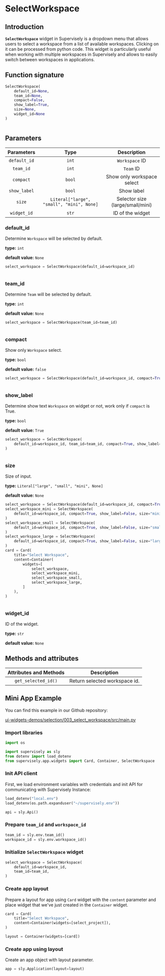 # SelectWorkspace

## Introduction

**`SelectWorkspace`** widget in Supervisely is a dropdown menu that allows users to select a workspace from a list of available workspaces. Clicking on it can be processed from python code. This widget is particularly useful when working with multiple workspaces in Supervisely and allows to easily switch between workspaces in applications.

## Function signature

```python
SelectWorkspace(
    default_id=None,
    team_id=None,
    compact=False,
    show_label=True,
    size=None,
    widget_id=None
)
```

<figure><img src="https://user-images.githubusercontent.com/79905215/222355186-ce11c293-4cfd-4a16-96b0-029589002e3f.png" alt=""><figcaption></figcaption></figure>

## Parameters

|  Parameters  |                    Type                   |            Description           |
| :----------: | :---------------------------------------: | :------------------------------: |
| `default_id` |                   `int`                   |          `Workspace` ID          |
|   `team_id`  |                   `int`                   |             `Team` ID            |
|   `compact`  |                   `bool`                  |    Show only workspace select    |
| `show_label` |                   `bool`                  |            Show label            |
|    `size`    | `Literal["large", "small", "mini", None]` | Selector size (large/small/mini) |
|  `widget_id` |                   `str`                   |         ID of the widget         |

### default\_id

Determine `Workspace` will be selected by default.

**type:** `int`

**default value:** `None`

```python
select_workspace = SelectWorkspace(default_id=workspace_id)
```

<figure><img src="https://user-images.githubusercontent.com/79905215/222355688-b92e4bcc-a24f-4dd9-821f-c4067759868e.png" alt=""><figcaption></figcaption></figure>

### team\_id

Determine `Team` will be selected by default.

**type:** `int`

**default value:** `None`

```python
select_workspace = SelectWorkspace(team_id=team_id)
```

<figure><img src="https://user-images.githubusercontent.com/79905215/222355932-1fac2c04-3c0f-47a9-86f8-4ea5e3daf40c.png" alt=""><figcaption></figcaption></figure>

### compact

Show only `Workspace` select.

**type:** `bool`

**default value:** `false`

```python
select_workspace = SelectWorkspace(default_id=workspace_id, compact=True)
```

<figure><img src="https://user-images.githubusercontent.com/79905215/222358488-dbec5846-ddc0-4ad0-a33f-7aad84048f60.png" alt=""><figcaption></figcaption></figure>

### show\_label

Determine show text `Workspace` on widget or not, work only if `compact` is True.

**type:** `bool`

**default value:** `True`

```python
select_workspace = SelectWorkspace(
    default_id=workspace_id, team_id=team_id, compact=True, show_label=False
)
```

<figure><img src="https://user-images.githubusercontent.com/120389559/221558086-abb3aaa3-8f2c-46f5-8ec4-3f66125aed9e.png" alt=""><figcaption></figcaption></figure>

### size

Size of input.

**type:** `Literal["large", "small", "mini", None]`

**default value:** `None`

```python
select_workspace = SelectWorkspace(default_id=workspace_id, compact=True, show_label=False)
select_workspace_mini = SelectWorkspace(
    default_id=workspace_id, compact=True, show_label=False, size="mini"
)
select_workspace_small = SelectWorkspace(
    default_id=workspace_id, compact=True, show_label=False, size="small"
)
select_workspace_large = SelectWorkspace(
    default_id=workspace_id, compact=True, show_label=False, size="large"
)
card = Card(
    title="Select Workspace",
    content=Container(
        widgets=[
            select_workspace,
            select_workspace_mini,
            select_workspace_small,
            select_workspace_large,
        ]
    ),
)
```

<figure><img src="https://user-images.githubusercontent.com/120389559/221558737-7a9ecd44-dae9-4d39-ad6f-319ff1ae3ab7.png" alt=""><figcaption></figcaption></figure>

### widget\_id

ID of the widget.

**type:** `str`

**default value:** `None`

## Methods and attributes

| Attributes and Methods | Description                   |
| :--------------------: | ----------------------------- |
|   `get_selected_id()`  | Return selected workspace id. |

## Mini App Example

You can find this example in our Github repository:

[ui-widgets-demos/selection/003\_select\_workspace/src/main.py](https://github.com/supervisely-ecosystem/ui-widgets-demos/blob/master/selection/003\_select\_workspace/src/main.py)

### Import libraries

```python
import os

import supervisely as sly
from dotenv import load_dotenv
from supervisely.app.widgets import Card, Container, SelectWorkspace
```

### Init API client

First, we load environment variables with credentials and init API for communicating with Supervisely Instance:

```python
load_dotenv("local.env")
load_dotenv(os.path.expanduser("~/supervisely.env"))

api = sly.Api()
```

### Prepare `team_id` and `workspace_id`

```python
team_id = sly.env.team_id()
workspace_id = sly.env.workspace_id()
```

### Initialize `SelectWorkspace` widget

```python
select_workspace = SelectWorkspace(
    default_id=workspace_id,
    team_id=team_id,
)
```

### Create app layout

Prepare a layout for app using `Card` widget with the `content` parameter and place widget that we've just created in the `Container` widget.

```python
card = Card(
    title="Select Workspace",
    content=Container(widgets=[select_project]),
)

layout = Container(widgets=[card])
```

### Create app using layout

Create an app object with layout parameter.

```python
app = sly.Application(layout=layout)
```

<figure><img src="https://user-images.githubusercontent.com/79905215/222355186-ce11c293-4cfd-4a16-96b0-029589002e3f.png" alt=""><figcaption></figcaption></figure>
